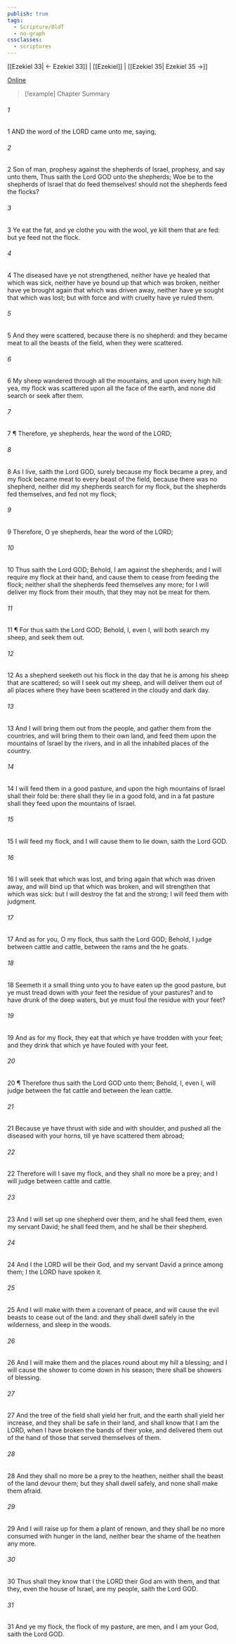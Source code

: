 ```yaml
---
publish: true
tags:
  - Scripture/OldT
  - no-graph
cssclasses:
  - scriptures
---
```

[[Ezekiel 33| ← Ezekiel 33]] | [[Ezekiel]] | [[Ezekiel 35| Ezekiel 35 →]]

[Online](https://churchofjesuschrist.org/study/scriptures/ot/ezek/34?lang=eng)

>[!example] Chapter Summary
>
###### 1
1 AND the word of the LORD came unto me, saying,
###### 2
2 Son of man, prophesy against the shepherds of Israel, prophesy, and say unto them, Thus saith the Lord GOD unto the shepherds; Woe be to the shepherds of Israel that do feed themselves!  should not the shepherds feed the flocks?
###### 3
3 Ye eat the fat, and ye clothe you with the wool, ye kill them that are fed: but ye feed not the flock.
###### 4
4 The diseased have ye not strengthened, neither have ye healed that which was sick, neither have ye bound up that which was broken, neither have ye brought again that which was driven away, neither have ye sought that which was lost; but with force and with cruelty have ye ruled them.
###### 5
5 And they were scattered, because there is no shepherd: and they became meat to all the beasts of the field, when they were scattered.
###### 6
6 My sheep wandered through all the mountains, and upon every high hill: yea, my flock was scattered upon all the face of the earth, and none did search or seek after them.
###### 7
7 ¶ Therefore, ye shepherds, hear the word of the LORD;
###### 8
8 As I live, saith the Lord GOD, surely because my flock became a prey, and my flock became meat to every beast of the field, because there was no shepherd, neither did my shepherds search for my flock, but the shepherds fed themselves, and fed not my flock;
###### 9
9 Therefore, O ye shepherds, hear the word of the LORD;
###### 10
10 Thus saith the Lord GOD; Behold, I am against the shepherds; and I will require my flock at their hand, and cause them to cease from feeding the flock; neither shall the shepherds feed themselves any more; for I will deliver my flock from their mouth, that they may not be meat for them.
###### 11
11 ¶ For thus saith the Lord GOD; Behold, I, even I, will both search my sheep, and seek them out.
###### 12
12 As a shepherd seeketh out his flock in the day that he is among his sheep that are scattered; so will I seek out my sheep, and will deliver them out of all places where they have been scattered in the cloudy and dark day.
###### 13
13 And I will bring them out from the people, and gather them from the countries, and will bring them to their own land, and feed them upon the mountains of Israel by the rivers, and in all the inhabited places of the country.
###### 14
14 I will feed them in a good pasture, and upon the high mountains of Israel shall their fold be: there shall they lie in a good fold, and in a fat pasture shall they feed upon the mountains of Israel.
###### 15
15 I will feed my flock, and I will cause them to lie down, saith the Lord GOD.
###### 16
16 I will seek that which was lost, and bring again that which was driven away, and will bind up that which was broken, and will strengthen that which was sick: but I will destroy the fat and the strong; I will feed them with judgment.
###### 17
17 And as for you, O my flock, thus saith the Lord GOD; Behold, I judge between cattle and cattle, between the rams and the he goats.
###### 18
18 Seemeth it a small thing unto you to have eaten up the good pasture, but ye must tread down with your feet the residue of your pastures?  and to have drunk of the deep waters, but ye must foul the residue with your feet?
###### 19
19 And as for my flock, they eat that which ye have trodden with your feet; and they drink that which ye have fouled with your feet.
###### 20
20 ¶ Therefore thus saith the Lord GOD unto them; Behold, I, even I, will judge between the fat cattle and between the lean cattle.
###### 21
21 Because ye have thrust with side and with shoulder, and pushed all the diseased with your horns, till ye have scattered them abroad;
###### 22
22 Therefore will I save my flock, and they shall no more be a prey; and I will judge between cattle and cattle.
###### 23
23 And I will set up one shepherd over them, and he shall feed them, even my servant David; he shall feed them, and he shall be their shepherd.
###### 24
24 And I the LORD will be their God, and my servant David a prince among them; I the LORD have spoken it.
###### 25
25 And I will make with them a covenant of peace, and will cause the evil beasts to cease out of the land: and they shall dwell safely in the wilderness, and sleep in the woods.
###### 26
26 And I will make them and the places round about my hill a blessing; and I will cause the shower to come down in his season; there shall be showers of blessing.
###### 27
27 And the tree of the field shall yield her fruit, and the earth shall yield her increase, and they shall be safe in their land, and shall know that I am the LORD, when I have broken the bands of their yoke, and delivered them out of the hand of those that served themselves of them.
###### 28
28 And they shall no more be a prey to the heathen, neither shall the beast of the land devour them; but they shall dwell safely, and none shall make them afraid.
###### 29
29 And I will raise up for them a plant of renown, and they shall be no more consumed with hunger in the land, neither bear the shame of the heathen any more.
###### 30
30 Thus shall they know that I the LORD their God am with them, and that they, even the house of Israel, are my people, saith the Lord GOD.
###### 31
31 And ye my flock, the flock of my pasture, are men, and I am your God, saith the Lord GOD.



